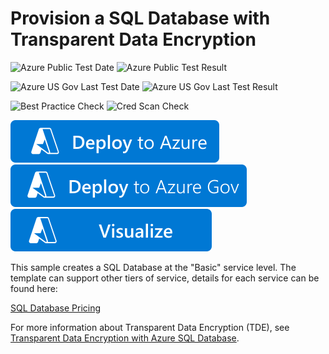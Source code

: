 # Provision a SQL Database with Transparent Data Encryption

![Azure Public Test Date](https://azurequickstartsservice.blob.core.windows.net/badges/201-sql-database-transparent-encryption-create/PublicLastTestDate.svg)
![Azure Public Test Result](https://azurequickstartsservice.blob.core.windows.net/badges/201-sql-database-transparent-encryption-create/PublicDeployment.svg)

![Azure US Gov Last Test Date](https://azurequickstartsservice.blob.core.windows.net/badges/201-sql-database-transparent-encryption-create/FairfaxLastTestDate.svg)
![Azure US Gov Last Test Result](https://azurequickstartsservice.blob.core.windows.net/badges/201-sql-database-transparent-encryption-create/FairfaxDeployment.svg)

![Best Practice Check](https://azurequickstartsservice.blob.core.windows.net/badges/201-sql-database-transparent-encryption-create/BestPracticeResult.svg)
![Cred Scan Check](https://azurequickstartsservice.blob.core.windows.net/badges/201-sql-database-transparent-encryption-create/CredScanResult.svg)

[![Deploy To Azure](https://raw.githubusercontent.com/Azure/azure-quickstart-templates/master/1-CONTRIBUTION-GUIDE/images/deploytoazure.svg?sanitize=true)](https://portal.azure.com/#create/Microsoft.Template/uri/https%3A%2F%2Fraw.githubusercontent.com%2FAzure%2Fazure-quickstart-templates%2Fmaster%2F201-sql-database-transparent-encryption-create%2Fazuredeploy.json)
[![Deploy To Azure US Gov](https://raw.githubusercontent.com/Azure/azure-quickstart-templates/master/1-CONTRIBUTION-GUIDE/images/deploytoazuregov.svg?sanitize=true)](https://portal.azure.us/#create/Microsoft.Template/uri/https%3A%2F%2Fraw.githubusercontent.com%2FAzure%2Fazure-quickstart-templates%2Fmaster%2F201-sql-database-transparent-encryption-create%2Fazuredeploy.json)
[![Visualize](https://raw.githubusercontent.com/Azure/azure-quickstart-templates/master/1-CONTRIBUTION-GUIDE/images/visualizebutton.svg?sanitize=true)](http://armviz.io/#/?load=https%3A%2F%2Fraw.githubusercontent.com%2FAzure%2Fazure-quickstart-templates%2Fmaster%2F201-sql-database-transparent-encryption-create%2Fazuredeploy.json)

This sample creates a SQL Database at the "Basic" service level.  The template can support other tiers of service, details for each service can be found here:

[SQL Database Pricing](https://azure.microsoft.com/en-us/pricing/details/sql-database/)

For more information about Transparent Data Encryption (TDE), see [Transparent Data Encryption with Azure SQL Database](https://msdn.microsoft.com/en-us/library/dn948096.aspx).


